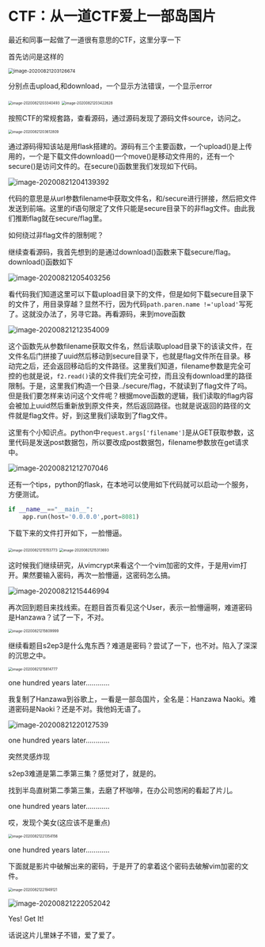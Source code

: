 # CTF：从一道CTF爱上一部岛国片

最近和同事一起做了一道很有意思的CTF，这里分享一下



首先访问是这样的

<img src="pictures/image-20200821203126674.png" alt="image-20200821203126674" style="zoom: 67%;" /> 



分别点击upload,和download，一个显示方法错误，一个显示error

<img src="pictures/image-20200821203340493.png" alt="image-20200821203340493" style="zoom: 50%;" /> 

<img src="pictures/image-20200821203422628.png" alt="image-20200821203422628" style="zoom:50%;" /> 

按照CTF的常规套路，查看源码，通过源码发现了源码文件source，访问之。

<img src="pictures/image-20200821203612809.png" alt="image-20200821203612809" style="zoom: 50%;" /> 

通过源码得知该站是用flask搭建的。源码有三个主要函数，一个upload()是上传用的，一个是下载文件download()一个move()是移动文件用的，还有一个secure()是访问文件的。在secure()函数里我们发现如下代码。

![image-20200821204139392](pictures/image-20200821204139392.png)

代码的意思是从url参数filename中获取文件名，和/secure进行拼接，然后把文件发送到前端。这里的if语句限定了文件只能是secure目录下的非flag文件。由此我们推断flag就在secure/flag里。

如何绕过非flag文件的限制呢？

继续查看源码，我首先想到的是通过download()函数来下载secure/flag。download()函数如下

![image-20200821205403256](pictures/image-20200821205403256.png)

看代码我们知道这里可以下载upload目录下的文件，但是如何下载secure目录下的文件了，用目录穿越？显然不行，因为代码`path.paren.name !='upload'`写死了。这就没办法了，另寻它路。再看源码，来到move函数

![image-20200821212354009](pictures/image-20200821212354009.png)

这个函数先从参数filename获取文件名，然后读取upload目录下的该读文件，在文件名后门拼接了uuid然后移动到secure目录下，也就是flag文件所在目录。移动完之后，还会返回移动后的文件路径。这里我们知道，filename参数是完全可控的也就是说，`f2.read()`读的文件我们完全可控，而且没有download里的路径限制。于是，这里我们构造一个目录../secure/flag，不就读到了flag文件了吗。但是我们要怎样来访问这个文件呢？根据move函数的逻辑，我们读取的flag内容会被加上uuid然后重新放到原文件夹，然后返回路径。也就是说返回的路径的文件就是flag文件。好，到这里我们读取到了flag文件。

这里有个小知识点。python中`request.args['filename']`是从GET获取参数，这里代码是发送post数据包，所以要改成post数据包，filename参数放在get请求中。

![image-20200821212707046](pictures/image-20200821212707046.png)

还有一个tips，python的flask，在本地可以使用如下代码就可以启动一个服务，方便测试。

```python
if __name__=="__main__":
	app.run(host='0.0.0.0',port=8081)
```

下载下来的文件打开如下，一脸懵逼。

<img src="pictures/image-20200821215153773.png" alt="image-20200821215153773" style="zoom:50%;" /> 

<img src="pictures/image-20200821215313693.png" alt="image-20200821215313693" style="zoom:50%;" /> 

这时候我们继续研究，从vimcrypt来看这个一个vim加密的文件，于是用vim打开。果然要输入密码，再次一脸懵逼，这密码怎么搞。

![image-20200821215446994](pictures/image-20200821215446994.png)

再次回到题目来找线索。在题目首页看见这个User，表示一脸懵逼啊，难道密码是Hanzawa？试了一下，不对。

<img src="pictures/image-20200821215609999.png" alt="image-20200821215609999" style="zoom:50%;" /> 

继续看题目s2ep3是什么鬼东西？难道是密码？尝试了一下，也不对。陷入了深深的沉思之中。

<img src="pictures/image-20200821215814777.png" alt="image-20200821215814777" style="zoom:50%;" /> 

one hundred years later............

我复制了Hanzawa到谷歌上，一看是一部岛国片，全名是：Hanzawa Naoki。难道密码是Naoki？还是不对。我他妈无语了。

![image-20200821220127539](pictures/image-20200821220127539.png)

one hundred years later............

突然灵感炸现

s2ep3难道是第二季第三集？感觉对了，就是的。

找到半岛直树第二季第三集，去磨了杯咖啡，在办公司悠闲的看起了片儿。



one hundred years later............

哎，发现个美女(这应该不是重点)

<img src="pictures/image-20200821221354156.png" alt="image-20200821221354156" style="zoom:50%;" /> 

one hundred years later............

下面就是影片中破解出来的密码，于是开了的拿着这个密码去破解vim加密的文件。

<img src="pictures/image-20200821221949121.png" alt="image-20200821221949121" style="zoom:50%;" />

![image-20200821222052042](pictures/image-20200821222052042.png)

Yes!  Get It!

话说这片儿里妹子不错，爱了爱了。